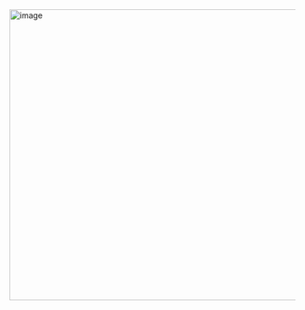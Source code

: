 <img width="733" height="512" alt="image" src="https://github.com/user-attachments/assets/ca517cdb-ca52-455e-8989-a794c451129d" />


